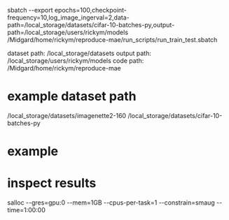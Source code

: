 
sbatch --export epochs=100,checkpoint-frequency=10,log_image_ingerval=2,data-path=/local_storage/datasets/cifar-10-batches-py,output-path=/local_storage/users/rickym/models /Midgard/home/rickym/reproduce-mae/run_scripts/run_train_test.sbatch


dataset path: /local_storage/datasets
output path: /local_storage/users/rickym/models
code path: /Midgard/home/rickym/reproduce-mae

# example dataset path 
/local_storage/datasets/imagenette2-160
/local_storage/datasets/cifar-10-batches-py

# example 


# inspect results 
salloc --gres=gpu:0 --mem=1GB --cpus-per-task=1 --constrain=smaug --time=1:00:00